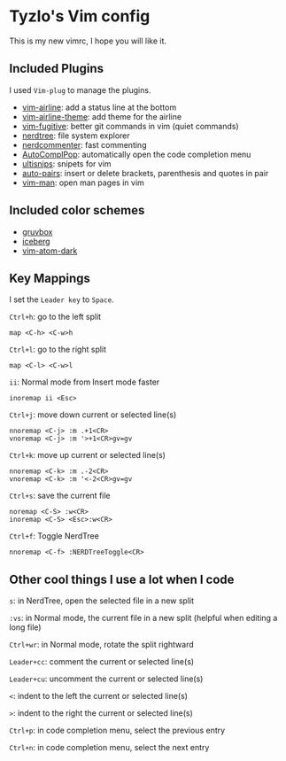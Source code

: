 # Tyzlo's Vim config
This is my new vimrc, I hope you will like it.

## Included Plugins
I used `Vim-plug` to manage the plugins. 

- [vim-airline](https://github.com/vim-airline/vim-airline): add a status line at the bottom
- [vim-airline-theme](https://github.com/vim-airline/vim-airline-themes): add theme for the airline
- [vim-fugitive](https://github.com/tpope/vim-fugitive): better git commands in vim (quiet commands)
- [nerdtree](https://github.com/preservim/nerdtree): file system explorer
- [nerdcommenter](https://github.com/preservim/nerdcommenter): fast commenting
- [AutoComplPop](https://github.com/vim-scripts/AutoComplPop): automatically open the code completion menu 
- [ultisnips](https://github.com/SirVer/ultisnips): snipets for vim
- [auto-pairs](https://github.com/jiangmiao/auto-pairs): insert or delete brackets, parenthesis and quotes in pair
- [vim-man](https://github.com/vim-utils/vim-man): open man pages in vim

## Included color schemes
- [gruvbox](https://github.com/morhetz/gruvbox)
- [iceberg](https://github.com/cocopon/iceberg.vim)
- [vim-atom-dark](https://github.com/gosukiwi/vim-atom-dark)

## Key Mappings
I set the `Leader key` to `Space`.

`Ctrl+h`: go to the left split
```
map <C-h> <C-w>h 
```

`Ctrl+l`: go to the right split
```
map <C-l> <C-w>l 
```

`ii`: Normal mode from Insert mode faster
```
inoremap ii <Esc>
```

`Ctrl+j`: move down current or selected line(s)
```
nnoremap <C-j> :m .+1<CR>
vnoremap <C-j> :m '>+1<CR>gv=gv
```

`Ctrl+k`: move up current or selected line(s)
```
nnoremap <C-k> :m .-2<CR>
vnoremap <C-k> :m '<-2<CR>gv=gv
```

`Ctrl+s`: save the current file
```
noremap <C-S> :w<CR>
inoremap <C-S> <Esc>:w<CR>
```

`Ctrl+f`: Toggle NerdTree 
```
nnoremap <C-f> :NERDTreeToggle<CR>
```

## Other cool things I use a lot when I code
`s`: in NerdTree, open the selected file in a new split

`:vs`: in Normal mode, the current file in a new split (helpful when editing a long file)

`Ctrl+wr`: in Normal mode, rotate the split rightward

`Leader+cc`: comment the current or selected line(s)

`Leader+cu`: uncomment the current or selected line(s)

`<`: indent to the left the current or selected line(s)

`>`: indent to the right the current or selected line(s)

`Ctrl+p`: in code completion menu, select the previous entry

`Ctrl+n`: in code completion menu, select the next entry
